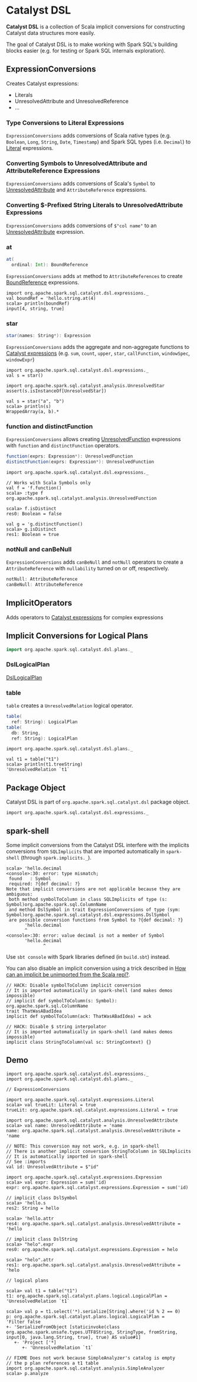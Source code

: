 # Catalyst DSL

**Catalyst DSL** is a collection of Scala implicit conversions for constructing Catalyst data structures more easily.

The goal of Catalyst DSL is to make working with Spark SQL's building blocks easier (e.g. for testing or Spark SQL internals exploration).

## <span id="ExpressionConversions"> ExpressionConversions

Creates Catalyst expressions:

* Literals
* UnresolvedAttribute and UnresolvedReference
* ...

### Type Conversions to Literal Expressions

`ExpressionConversions` adds conversions of Scala native types (e.g. `Boolean`, `Long`, `String`, `Date`, `Timestamp`) and Spark SQL types (i.e. `Decimal`) to [Literal](../expressions/Literal.md) expressions.

### Converting Symbols to UnresolvedAttribute and AttributeReference Expressions

`ExpressionConversions` adds conversions of Scala's `Symbol` to [UnresolvedAttribute](../expressions/UnresolvedAttribute.md) and `AttributeReference` expressions.

### Converting $-Prefixed String Literals to UnresolvedAttribute Expressions

`ExpressionConversions` adds conversions of `$"col name"` to an [UnresolvedAttribute](../expressions/UnresolvedAttribute.md) expression.

### <span id="at"> at

```scala
at(
  ordinal: Int): BoundReference
```

`ExpressionConversions` adds `at` method to `AttributeReferences` to create [BoundReference](../expressions/BoundReference.md) expressions.

```text
import org.apache.spark.sql.catalyst.dsl.expressions._
val boundRef = 'hello.string.at(4)
scala> println(boundRef)
input[4, string, true]
```

### <span id="star"> star

```scala
star(names: String*): Expression
```

`ExpressionConversions` adds the aggregate and non-aggregate functions to [Catalyst expressions](../expressions/Expression.md) (e.g. `sum`, `count`, `upper`, `star`, `callFunction`, `windowSpec`, `windowExpr`)

```text
import org.apache.spark.sql.catalyst.dsl.expressions._
val s = star()

import org.apache.spark.sql.catalyst.analysis.UnresolvedStar
assert(s.isInstanceOf[UnresolvedStar])

val s = star("a", "b")
scala> println(s)
WrappedArray(a, b).*
```

### <span id="function"><span id="distinctFunction"> function and distinctFunction

`ExpressionConversions` allows creating [UnresolvedFunction](../expressions/UnresolvedFunction.md) expressions with `function` and `distinctFunction` operators.

```scala
function(exprs: Expression*): UnresolvedFunction
distinctFunction(exprs: Expression*): UnresolvedFunction
```

```text
import org.apache.spark.sql.catalyst.dsl.expressions._

// Works with Scala Symbols only
val f = 'f.function()
scala> :type f
org.apache.spark.sql.catalyst.analysis.UnresolvedFunction

scala> f.isDistinct
res0: Boolean = false

val g = 'g.distinctFunction()
scala> g.isDistinct
res1: Boolean = true
```

### <span id="DslAttribute"><span id="notNull"><span id="canBeNull"> notNull and canBeNull

`ExpressionConversions` adds `canBeNull` and `notNull` operators to create a `AttributeReference` with `nullability` turned on or off, respectively.

```scala
notNull: AttributeReference
canBeNull: AttributeReference
```

## <span id="ImplicitOperators"> ImplicitOperators

Adds operators to [Catalyst expressions](../expressions/Expression.md) for complex expressions

## <span id="plans"> Implicit Conversions for Logical Plans

```scala
import org.apache.spark.sql.catalyst.dsl.plans._
```

### <span id="DslLogicalPlan"> DslLogicalPlan

[DslLogicalPlan](DslLogicalPlan.md)

### <span id="table"> table

`table` creates a `UnresolvedRelation` logical operator.

```scala
table(
  ref: String): LogicalPlan
table(
  db: String,
  ref: String): LogicalPlan
```

```text
import org.apache.spark.sql.catalyst.dsl.plans._

val t1 = table("t1")
scala> println(t1.treeString)
'UnresolvedRelation `t1`
```

## Package Object

Catalyst DSL is part of `org.apache.spark.sql.catalyst.dsl` package object.

```text
import org.apache.spark.sql.catalyst.dsl.expressions._
```

## spark-shell

Some implicit conversions from the Catalyst DSL interfere with the implicits conversions from `SQLImplicits` that are imported automatically in `spark-shell` (through `spark.implicits._`).

```text
scala> 'hello.decimal
<console>:30: error: type mismatch;
 found   : Symbol
 required: ?{def decimal: ?}
Note that implicit conversions are not applicable because they are ambiguous:
 both method symbolToColumn in class SQLImplicits of type (s: Symbol)org.apache.spark.sql.ColumnName
 and method DslSymbol in trait ExpressionConversions of type (sym: Symbol)org.apache.spark.sql.catalyst.dsl.expressions.DslSymbol
 are possible conversion functions from Symbol to ?{def decimal: ?}
       'hello.decimal
       ^
<console>:30: error: value decimal is not a member of Symbol
       'hello.decimal
              ^
```

Use `sbt console` with Spark libraries defined (in `build.sbt`) instead.

You can also disable an implicit conversion using a trick described in [How can an implicit be unimported from the Scala repl?](https://stackoverflow.com/q/15592324/1305344).

```text
// HACK: Disable symbolToColumn implicit conversion
// It is imported automatically in spark-shell (and makes demos impossible)
// implicit def symbolToColumn(s: Symbol): org.apache.spark.sql.ColumnName
trait ThatWasABadIdea
implicit def symbolToColumn(ack: ThatWasABadIdea) = ack

// HACK: Disable $ string interpolator
// It is imported automatically in spark-shell (and makes demos impossible)
implicit class StringToColumn(val sc: StringContext) {}
```

## Demo

```text
import org.apache.spark.sql.catalyst.dsl.expressions._
import org.apache.spark.sql.catalyst.dsl.plans._

// ExpressionConversions

import org.apache.spark.sql.catalyst.expressions.Literal
scala> val trueLit: Literal = true
trueLit: org.apache.spark.sql.catalyst.expressions.Literal = true

import org.apache.spark.sql.catalyst.analysis.UnresolvedAttribute
scala> val name: UnresolvedAttribute = 'name
name: org.apache.spark.sql.catalyst.analysis.UnresolvedAttribute = 'name

// NOTE: This conversion may not work, e.g. in spark-shell
// There is another implicit conversion StringToColumn in SQLImplicits
// It is automatically imported in spark-shell
// See :imports
val id: UnresolvedAttribute = $"id"

import org.apache.spark.sql.catalyst.expressions.Expression
scala> val expr: Expression = sum('id)
expr: org.apache.spark.sql.catalyst.expressions.Expression = sum('id)

// implicit class DslSymbol
scala> 'hello.s
res2: String = hello

scala> 'hello.attr
res4: org.apache.spark.sql.catalyst.analysis.UnresolvedAttribute = 'hello

// implicit class DslString
scala> "helo".expr
res0: org.apache.spark.sql.catalyst.expressions.Expression = helo

scala> "helo".attr
res1: org.apache.spark.sql.catalyst.analysis.UnresolvedAttribute = 'helo

// logical plans

scala> val t1 = table("t1")
t1: org.apache.spark.sql.catalyst.plans.logical.LogicalPlan =
'UnresolvedRelation `t1`

scala> val p = t1.select('*).serialize[String].where('id % 2 == 0)
p: org.apache.spark.sql.catalyst.plans.logical.LogicalPlan =
'Filter false
+- 'SerializeFromObject [staticinvoke(class org.apache.spark.unsafe.types.UTF8String, StringType, fromString, input[0, java.lang.String, true], true) AS value#1]
   +- 'Project ['*]
      +- 'UnresolvedRelation `t1`

// FIXME Does not work because SimpleAnalyzer's catalog is empty
// the p plan references a t1 table
import org.apache.spark.sql.catalyst.analysis.SimpleAnalyzer
scala> p.analyze
```
